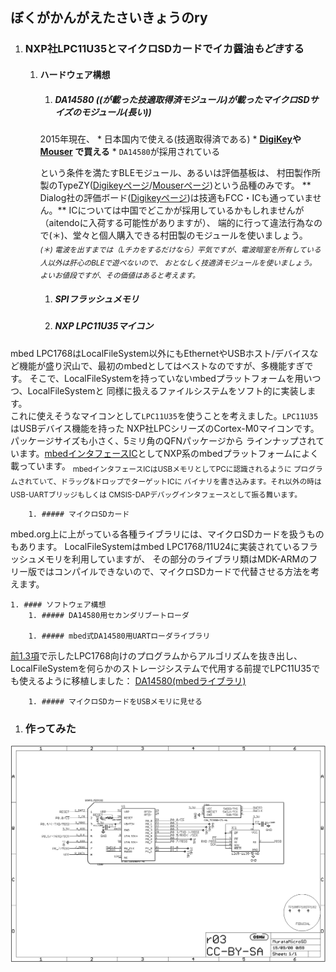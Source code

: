 ## ぼくがかんがえたさいきょうのry
1. ### NXP社LPC11U35とマイクロSDカードでイカ醤油*もどき*する
    1. #### ハードウェア構想
        1. ##### DA14580 ((が載った技適取得済モジュール)が載ったマイクロSDサイズのモジュール(長い))
        2015年現在、
            * 日本国内で使える(技適取得済である)
            * **[DigiKey](http://www.digikey.com/)や[Mouser](http://www.mouser.com/) で買える**
            * `DA14580`が採用されている

        という条件を満たすBLEモジュール、あるいは評価基板は、
村田製作所製のTypeZY([Digikeyページ][5]/[Mouserページ][6])という品種のみです。
** Dialog社の評価ボード([Digikeyページ][7])は技適もFCC・ICも通っていません。**
ICについては中国でどこかが採用しているかもしれませんが（aitendoに入荷する可能性がありますが）、
端的に行って違法行為なので(＊)、堂々と個人購入できる村田製のモジュールを使いましょう。  
_<sub> (＊) 電波を出すまでは（Lチカをするだけなら）平気ですが、電波暗室を所有している人以外は肝心のBLEで遊べないので、
おとなしく技適済モジュールを使いましょう。
よいお値段ですが、その価値はあると考えます。</sub>_

        1. ##### SPIフラッシュメモリ

        1. ##### NXP LPC11U35マイコン
mbed LPC1768はLocalFileSystem以外にもEthernetやUSBホスト/デバイスなど機能が盛り沢山で、最初のmbedとしてはベストなのですが、多機能すぎです。
そこで、LocalFileSystemを持っていないmbedプラットフォームを用いつつ、LocalFileSystemと
同様に扱えるファイルシステムをソフト的に実装します。  
これに使えそうなマイコンとして`LPC11U35`を使うことを考えました。`LPC11U35`はUSBデバイス機能を持った
NXP社LPCシリーズのCortex-M0マイコンです。パッケージサイズも小さく、5ミリ角のQFNパッケージから
ラインナップされています。[mbedインタフェースIC][1]としてNXP系のmbedプラットフォームによく載っています。
<sub>
mbedインタフェースICはUSBメモリとしてPCに認識されるように
プログラムされていて、ドラッグ&ドロップでターゲットICに
バイナリを書き込みます。それ以外の時はUSB-UARTブリッジもしくは
CMSIS-DAPデバッグインタフェースとして振る舞います。
</sub>

        1. ##### マイクロSDカード
mbed.org上に上がっている各種ライブラリには、マイクロSDカードを扱うものもあります。
LocalFileSystemはmbed LPC1768/11U24に実装されているフラッシュメモリを利用していますが、
その部分のライブラリ類はMDK-ARMのフリー版ではコンパイルできないので、マイクロSDカードで代替させる方法を考えます。

    1. #### ソフトウェア構想
        1. ##### DA14580用セカンダリブートローダ

        1. ##### mbed式DA14580用UARTローダライブラリ
[前1.3項](1.3_use_mbed.md)で示したLPC1768向けのプログラムからアルゴリズムを抜き出し、LocalFileSystemを何らかのストレージシステムで代用する前提でLPC11U35でも使えるように移植しました：
[DA14580(mbedライブラリ)][2]

        1. ##### マイクロSDカードをUSBメモリに見せる

1. ### 作ってみた
![2.4.1](2.4.1_MurataMicroSD.sch.png)


[1]: https://developer.mbed.org/users/MACRUM/notebook/mbed-hdk/
[2]: https://developer.mbed.org/users/k4zuki/code/DA14580/
[3]: https://developer.mbed.org/users/va009039/
[4]: https://developer.mbed.org/users/k4zuki/code/USBLocalFileSystem/
[5]: http://www.digikey.com/product-detail/en/LBCA2HNZYZ-711/490-10561-1-ND/5037167
[6]: http://www.mouser.com/ProductDetail/Murata-Electronics/LBCA2HNZYZ-711/?qs=sGAEpiMZZMsjLMBIknjmki7mhmsF%252bV1Dy9KZILyb4MdfrPQvuKsnIw%3d%3d
[7]: http://www.digikey.com/product-detail/en/DA14580DEVKT-B/1564-1000-ND/5113983

